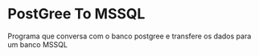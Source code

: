 # PostGree To MSSQL
Programa que conversa com o banco postgree e transfere os dados para um banco MSSQL
